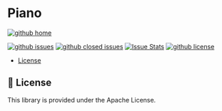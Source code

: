 # Piano

[![github home](https://img.shields.io/badge/gaetanozappi-Piano-blue.svg?style=flat)](https://github.com/gaetanozappi/Piano)

[![github issues](https://img.shields.io/github/issues/gaetanozappi/Piano.svg?style=flat)](https://github.com/gaetanozappi/Piano/issues)
[![github closed issues](https://img.shields.io/github/issues-closed/gaetanozappi/Piano.svg?style=flat&colorB=44cc11)](https://github.com/gaetanozappi/Piano/issues?q=is%3Aissue+is%3Aclosed)
[![Issue Stats](https://img.shields.io/issuestats/i/github/gaetanozappi/Piano.svg?style=flat&colorB=44cc11)](http://github.com/gaetanozappi/Piano/issues)
[![github license](https://img.shields.io/github/license/gaetanozappi/Piano.svg)]()

-   [License](#-license)

## 📜 License
This library is provided under the Apache License.
